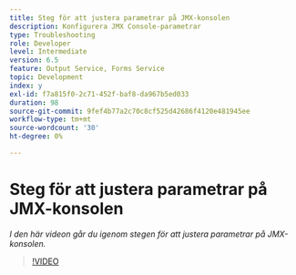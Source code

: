 ```yaml
---
title: Steg för att justera parametrar på JMX-konsolen
description: Konfigurera JMX Console-parametrar
type: Troubleshooting
role: Developer
level: Intermediate
version: 6.5
feature: Output Service, Forms Service
topic: Development
index: y
exl-id: f7a815f0-2c71-452f-baf8-da967b5ed033
duration: 98
source-git-commit: 9fef4b77a2c70c8cf525d42686f4120e481945ee
workflow-type: tm+mt
source-wordcount: '30'
ht-degree: 0%

---
```



# Steg för att justera parametrar på JMX-konsolen

*I den här videon går du igenom stegen för att justera parametrar på JMX-konsolen.*

>[!VIDEO](https://video.tv.adobe.com/v/335554?quality=12&learn=on)
